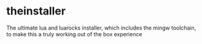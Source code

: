 # theinstaller
The ultimate lua and luarocks installer, which includes the mingw toolchain, to make this a truly working out of the box experience
